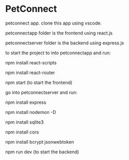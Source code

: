 # PetConnect

petconnect app. clone this app using vscode.

petconnectapp folder is the frontend using react.js 

petconnectserver folder is the backend using express.js


to start the project to into petconnectapp and run:


npm install react-scripts

npm install react-router

npm start (to start the frontend)


go into petconnectserver and run:


npm install express

npm install nodemon -D

npm install sqlite3

npm install cors

npm install bcrypt jsonwebtoken

npm run dev (to start the backend)

